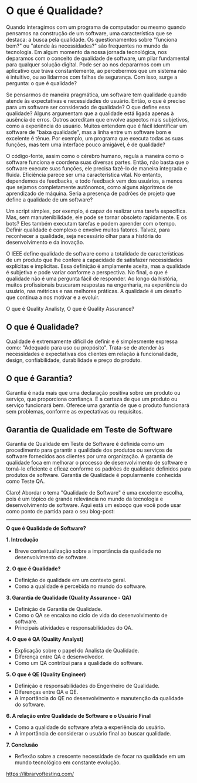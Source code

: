 # O que é Qualidade?

Quando interagimos com um programa de computador ou mesmo quando pensamos na construção de um software, uma característica que se destaca: a busca pela qualidade. Os questionamentos sobre "funciona bem?" ou "atende às necessidades?" são frequentes no mundo da tecnologia. Em algum momento da nossa jornada tecnológica, nos deparamos com o conceito de qualidade de software, um pilar fundamental para qualquer solução digital. Pode ser ao nos depararmos com um aplicativo que trava constantemente, ao percebermos que um sistema não é intuitivo, ou ao lidarmos com falhas de segurança. Com isso, surge a pergunta: o que é qualidade?

Se pensarmos de maneira pragmática, um software tem qualidade quando atende às expectativas e necessidades do usuário. Então, o que é preciso para um software ser considerado de qualidade? O que define essa qualidade? Alguns argumentam que a qualidade está ligada apenas à ausência de erros. Outros acreditam que envolve aspectos mais subjetivos, como a experiência do usuário. Muitos entendem que é fácil identificar um software de "baixa qualidade", mas a linha entre um software bom e excelente é tênue. Por exemplo, um programa que executa todas as suas funções, mas tem uma interface pouco amigável, é de qualidade?

O código-fonte, assim como o cérebro humano, regula a maneira como o software funciona e coordena suas diversas partes. Então, não basta que o software execute suas funções, ele precisa fazê-lo de maneira integrada e fluida. Eficiência parece ser uma característica vital. No entanto, dependemos de feedbacks, e todo feedback vem dos usuários, a menos que sejamos completamente autônomos, como alguns algoritmos de aprendizado de máquina. Seria a presença de padrões de projeto que define a qualidade de um software?

Um script simples, por exemplo, é capaz de realizar uma tarefa específica. Mas, sem manutenibilidade, ele pode se tornar obsoleto rapidamente. E os bots? Eles também executam tarefas e podem aprender com o tempo. Definir qualidade é complexo e envolve muitos fatores. Talvez, para reconhecer a qualidade, seja necessário olhar para a história do desenvolvimento e da inovação.

O IEEE define qualidade de software como a totalidade de características de um produto que lhe confere a capacidade de satisfazer necessidades explícitas e implícitas. Essa definição é amplamente aceita, mas a qualidade é subjetiva e pode variar conforme a perspectiva. No final, o que é qualidade não é uma pergunta fácil de responder. Ao longo da história, muitos profissionais buscaram respostas na engenharia, na experiência do usuário, nas métricas e nas melhores práticas. A qualidade é um desafio que continua a nos motivar e a evoluir.

O que é Quality Analisty, O que é Quality Assurance?

## O que é Qualidade?

Qualidade é extremamente difícil de definir e é simplesmente expressa como: "Adequado para uso ou propósito". Trata-se de atender às necessidades e expectativas dos clientes em relação à funcionalidade, design, confiabilidade, durabilidade e preço do produto.

## O que é Garantia?

Garantia é nada mais que uma declaração positiva sobre um produto ou serviço, que proporciona confiança. É a certeza de que um produto ou serviço funcionará bem. Oferece uma garantia de que o produto funcionará sem problemas, conforme as expectativas ou requisitos.

## Garantia de Qualidade em Teste de Software

Garantia de Qualidade em Teste de Software é definida como um procedimento para garantir a qualidade dos produtos ou serviços de software fornecidos aos clientes por uma organização. A garantia de qualidade foca em melhorar o processo de desenvolvimento de software e torná-lo eficiente e eficaz conforme os padrões de qualidade definidos para produtos de software. Garantia de Qualidade é popularmente conhecida como Teste QA.

Claro! Abordar o tema "Qualidade de Software" é uma excelente escolha, pois é um tópico de grande relevância no mundo da tecnologia e desenvolvimento de software. Aqui está um esboço que você pode usar como ponto de partida para o seu blog-post:

---

**O que é Qualidade de Software?**

**1. Introdução**
- Breve contextualização sobre a importância da qualidade no desenvolvimento de software.

**2. O que é Qualidade?**
- Definição de qualidade em um contexto geral.
- Como a qualidade é percebida no mundo do software.

**3. Garantia de Qualidade (Quality Assurance - QA)**
- Definição de Garantia de Qualidade.
- Como o QA se encaixa no ciclo de vida do desenvolvimento de software.
- Principais atividades e responsabilidades do QA.

**4. O que é QA (Quality Analyst)**
- Explicação sobre o papel do Analista de Qualidade.
- Diferença entre QA e desenvolvedor.
- Como um QA contribui para a qualidade do software.

**5. O que é QE (Quality Engineer)**
- Definição e responsabilidades do Engenheiro de Qualidade.
- Diferenças entre QA e QE.
- A importância do QE no desenvolvimento e manutenção da qualidade do software.

**6. A relação entre Qualidade de Software e o Usuário Final**
- Como a qualidade do software afeta a experiência do usuário.
- A importância de considerar o usuário final ao buscar qualidade.

**7. Conclusão**
- Reflexão sobre a crescente necessidade de focar na qualidade em um mundo tecnológico em constante evolução.


https://libraryoftesting.com/